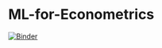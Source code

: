 # ML-for-Econometrics



[![Binder](https://mybinder.org/badge_logo.svg)](https://mybinder.org/v2/gh/AStrittmatter/ML-for-Econometrics/HEAD)
